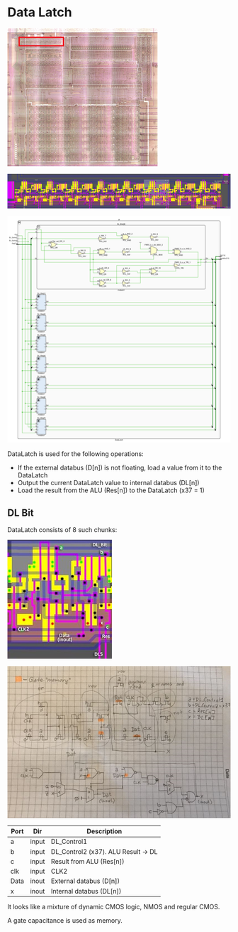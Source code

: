 # Data Latch

![locator_datalatch](/imgstore/locator_datalatch.png)

![datalatch](/imgstore/datalatch.jpg)

![DataLatch](/HDL/Design/DataLatch.png)

DataLatch is used for the following operations:
- If the external databus (D\[n\]) is not floating, load a value from it to the DataLatch
- Output the current DataLatch value to internal databus (DL\[n\])
- Load the result from the ALU (Res\[n\]) to the DataLatch (x37 = 1)

## DL Bit

DataLatch consists of 8 such chunks:

![module1](/imgstore/modules/module1.jpg)

![module1_tran](/imgstore/modules/module1_tran.jpg)

|Port|Dir|Description|
|---|---|---|
|a|input|DL_Control1|
|b|input|DL_Control2 (x37). ALU Result -> DL|
|c|input|Result from ALU (Res\[n\])|
|clk|input|CLK2|
|Data|inout|External databus (D\[n\])|
|x|inout|Internal databus (DL\[n\])|

It looks like a mixture of dynamic CMOS logic, NMOS and regular CMOS.

A gate capacitance is used as memory.
